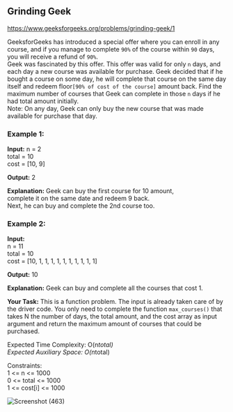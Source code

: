 ## Grinding Geek

https://www.geeksforgeeks.org/problems/grinding-geek/1

GeeksforGeeks has introduced a special offer where you can enroll in any course, and if you manage to complete `90%` of the course within `90` days, you will receive a refund of `90%`.
 <br>
Geek was fascinated by this offer. This offer was valid for only `n` days, and each day a new course was available for purchase. Geek decided that if he bought a course on some day, he will complete that course on the same day itself and redeem floor`[90% of cost of the course]` amount back. Find the maximum number of courses that Geek can complete in those `n` days if he had total amount initially.
 <br>
Note: On any day, Geek can only buy the new course that was made available for purchase that day.
 <br>
### Example 1:

**Input:**
n = 2 <br>
total = 10 <br>
cost = [10, 9] <br>

**Output:** 2 <br>

**Explanation:** 
Geek can buy the first course for 10 amount,  <br>
complete it on the same date and redeem 9 back.  <br>
Next, he can buy and complete the 2nd course too. <br>


### Example 2:

**Input:** <br>
n = 11 <br>
total = 10 <br>
cost = [10, 1, 1, 1, 1, 1, 1, 1, 1, 1, 1] <br>

**Output:** 10 <br>

**Explanation:** 
Geek can buy and complete all the courses that cost 1.

**Your Task:**
This is a function problem. The input is already taken care of by the driver code. You only need to complete the function `max_courses()` that takes N the number of days, the total amount, and the cost array as input argument and return the maximum amount of courses that could be purchased.

Expected Time Complexity: O(n*total) <br>
Expected Auxiliary Space: O(n*total) <br>

Constraints: <br>
1 <= n <= 1000 <br>
0 <= total <= 1000 <br>
1 <= cost[i] <= 1000 <br>

![Screenshot (463)](https://github.com/shanvii/DSA-GFG-Coding-questions/assets/81086303/31e90b53-ad91-44e9-8475-47e1a47994cb)

